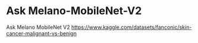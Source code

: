 # Ask Melano-MobileNet-V2
Ask Melano MobileNet V2
https://www.kaggle.com/datasets/fanconic/skin-cancer-malignant-vs-benign
